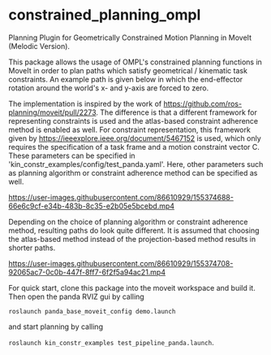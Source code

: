 # constrained_planning_ompl
Planning Plugin for Geometrically Constrained Motion Planning in MoveIt (Melodic Version).

This package allows the usage of OMPL's constrained planning functions in MoveIt in order to plan paths which satisfy geometrical / kinematic task constraints. An example path is given below in which the end-effector rotation around the world's x- and y-axis are forced to zero. 

The implementation is inspired by the work of https://github.com/ros-planning/moveit/pull/2273. The difference is that a different framework for representing constraints is used and the atlas-based constraint adherence method is enabled as well. For constraint representation, this framework given by https://ieeexplore.ieee.org/document/5467152 is used, which only requires the specification of a task frame and a motion constraint vector C. These parameters can be specified in 'kin_constr_examples/config/test_panda.yaml'. Here, other parameters such as planning algorithm or constraint adherence method can be specified as well.

https://user-images.githubusercontent.com/86610929/155374688-66e6c9cf-e34b-483b-8c35-e2b05e5bcebd.mp4

Depending on the choice of planning algorithm or constraint adherence method, resulting paths do look quite different. It is assumed that choosing the atlas-based method instead of the projection-based method results in shorter paths.

https://user-images.githubusercontent.com/86610929/155374708-92065ac7-0c0b-447f-8ff7-6f2f5a94ac21.mp4

For quick start, clone this package into the moveit workspace and build it. Then open the panda RVIZ gui by calling 
 
`roslaunch panda_base_moveit_config demo.launch`
  
and start planning by calling

`roslaunch kin_constr_examples test_pipeline_panda.launch`.
